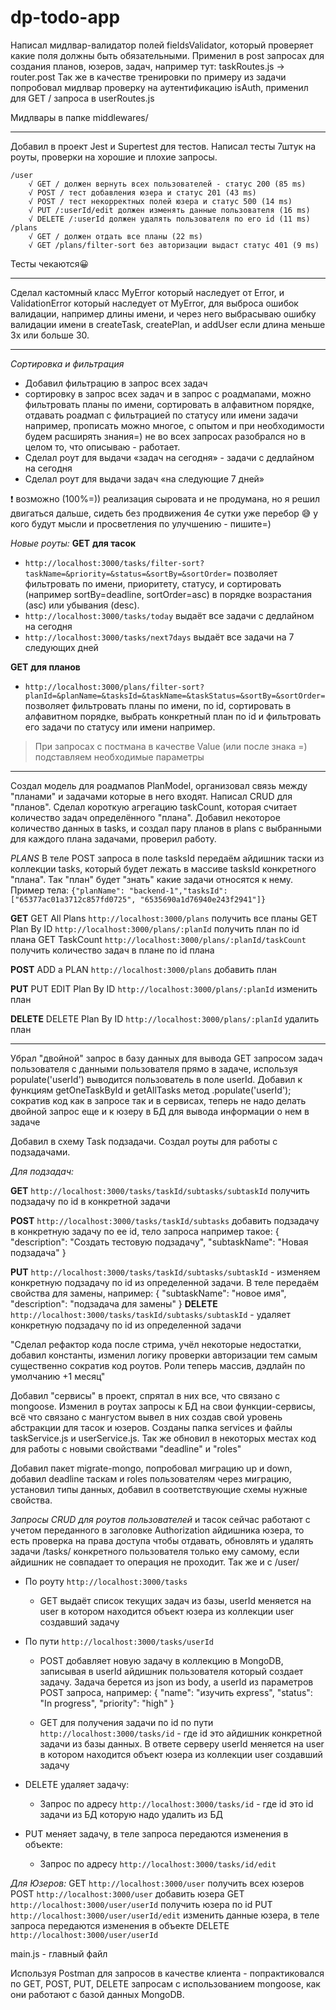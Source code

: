 # dp-todo-app

Написал мидлвар-валидатор полей fieldsValidator, который проверяет какие поля должны быть обязательными. Применил в post запросах для создания планов, юзеров, задач, например тут: taskRoutes.js -> router.post
Так же в качестве тренировки по примеру из задачи попробовал мидлвар проверку на аутентификацию isAuth, применил для GET / запроса в userRoutes.js

Мидлвары в папке middlewares/

---

Добавил в проект Jest и Supertest для тестов. Написал тесты 7штук на роуты, проверки на хорошие и плохие запросы.

    /user
        √ GET / должен вернуть всех пользователей - статус 200 (85 ms)
        √ POST / тест добавления юзера и статус 201 (43 ms)
        √ POST / тест некорректных полей юзера и статус 500 (14 ms)
        √ PUT /:userId/edit должен изменять данные пользователя (16 ms)
        √ DELETE /:userId должен удалять пользователя по его id (11 ms)
    /plans
        √ GET / должен отдать все планы (22 ms)
        √ GET /plans/filter-sort без авторизации выдаст статус 401 (9 ms)

Тесты чекаются😀

---

Сделал кастомный класс MyError который наследует от Error, и ValidationError который наследует от MyError, для выброса ошибок валидации, например длины имени, и через него выбрасываю ошибку валидации имени в createTask, createPlan, и addUser если длина меньше 3х или больше 30.

---

_Сортировка и фильтрация_

-   Добавил фильтрацию в запрос всех задач
-   сортировку в запрос всех задач и в запрос с роадмапами, можно фильтровать планы по имени, сортировать в алфавитном порядке, отдавать роадмап с фильтрацией по статусу или имени задачи например, прописать можно многое, с опытом и при необходимости будем расширять знания=) не во всех запросах разобрался но в целом то, что описываю - работает.
-   Сделал роут для выдачи «задач на сегодня» - задачи с дедлайном на сегодня
-   Сделал роут для выдачи задач «на следующие 7 дней»

❗ возможно (100%=)) реализация сыровата и не продумана, но я решил двигаться дальше, сидеть без продвижения 4е сутки уже перебор 😅 у кого будут мысли и просветления по улучшению - пишите=)

_Новые роуты:_
**GET** **для тасок**

-   `http://localhost:3000/tasks/filter-sort?taskName=&priority=&status=&sortBy=&sortOrder=` позволяет фильтровать по имени, приоритету, статусу, и сортировать (например sortBy=deadline, sortOrder=asc) в порядке возрастания (asc) или убывания (desc).
-   `http://localhost:3000/tasks/today` выдаёт все задачи с дедлайном на сегодня
-   `http://localhost:3000/tasks/next7days` выдаёт все задачи на 7 следующих дней

**GET** **для планов**

-   `http://localhost:3000/plans/filter-sort?planId=&planName=&tasksId=&taskName=&taskStatus=&sortBy=&sortOrder=` позволяет фильтровать планы по имени, по id, сортировать в алфавитном порядке, выбрать конкретный план по id и фильтровать его задачи по статусу или имени например.

> При запросах с постмана в качестве Value (или после знака =) подставляем необходимые параметры

---

Создал модель для роадмапов PlanModel, организовал связь между "планами" и задачами которые в него входят. Написал CRUD для "планов". Сделал короткую агрегацию taskCount, которая считает количество задач определённого "плана". Добавил некоторое количество данных в tasks, и создал пару планов в plans с выбранными для каждого плана задачами, проверил работу.

_PLANS_
В теле POST запроса в поле tasksId передаём айдишник таски из коллекции tasks, который будет лежать в массиве tasksId конкретного "плана". Так "план" будет "знать" какие задачи относятся к нему.
Пример тела: `{"planName": "backend-1","tasksId": ["65377ac01a3712c857fd0725", "6535690a1d76940e243f2941"]}`

**GET**
GET All Plans `http://localhost:3000/plans` получить все планы
GET Plan By ID `http://localhost:3000/plans/:planId` получить план по id плана
GET TaskCount `http://localhost:3000/plans/:planId/taskCount` получить количество задач в плане по id плана

**POST**
ADD a PLAN `http://localhost:3000/plans` добавить план

**PUT**
PUT EDIT Plan By ID `http://localhost:3000/plans/:planId` изменить план

**DELETE**
DELETE Plan By ID `http://localhost:3000/plans/:planId` удалить план

---

Убрал "двойной" запрос в базу данных для вывода GET запросом задач пользователя с данными пользователя прямо в задаче, используя populate('userId') выводится пользователь в поле userId.
Добавил к функциям getOneTaskById и getAllTasks метод .populate('userId'); сократив код как в запросе так и в сервисах, теперь не надо делать двойной запрос еще и к юзеру в БД для вывода информации о нем в задаче

Добавил в схему Task подзадачи. Создал роуты для работы с подзадачами.

_Для подзадач:_

**GET** `http://localhost:3000/tasks/taskId/subtasks/subtaskId` получить подзадачу по id в конкретной задачи

**POST** `http://localhost:3000/tasks/taskId/subtasks` добавить подзадачу в конкретную задачу по ее id, тело запроса например такое:
{
"description": "Создать тестовую подзадачу",
"subtaskName": "Новая подзадача"
}

**PUT** `http://localhost:3000/tasks/taskId/subtasks/subtaskId` - изменяем конкретную подзадачу по id из определенной задачи. В теле передаём свойства для замены, например:
{
"subtaskName": "новое имя",
"description": "подзадача для замены"
}
**DELETE** `http://localhost:3000/tasks/taskId/subtasks/subtaskId` - удаляет конкретную подзадачу по id из определенной задачи

"Сделал рефактор кода после стрима, учёл некоторые недостатки, добавил константы, изменил логику проверки авторизации тем самым существенно сократив код роутов. Роли теперь массив, дэдлайн по умолчанию +1 месяц"

Добавил "сервисы" в проект, спрятал в них все, что связано с mongoose. Изменил в роутах запросы к БД на свои функции-сервисы, всё что связано с мангустом вывел в них создав свой уровень абстракции для тасок и юзеров. Созданы папка services и файлы taskService.js и userService.js. Так же обновил в некоторых местах код для работы с новыми свойствами "deadline" и "roles"

Добавил пакет migrate-mongo, попробовал миграцию up и down, добавил deadline таскам и roles пользователям через миграцию, установил типы данных, добавил в соответствующие схемы нужные свойства.

_Запросы CRUD для роутов пользователей_ и тасок сейчас работают с учетом переданного в заголовке Authorization айдишника юзера, то есть проверка на права доступа чтобы отдавать, обновлять и удалять задачи /tasks/ конкретного пользователя только ему самому, если айдишник не совпадает то операция не проходит. Так же и с /user/

-   По роуту `http://localhost:3000/tasks`

    -   GET выдаёт список текущих задач из базы, userId меняется на user в котором находится объект юзера из коллекции user создавший задачу

-   По пути `http://localhost:3000/tasks/userId`

    -   POST добавляет новую задачу в коллекцию в MongoDB, записывая в userId айдишник пользователя который создает задачу. Задача берется из json из body, а userId из параметров
        POST запроса, например:
        {
        "name": "изучить express",
        "status": "In progress",
        "priority": "high"
        }

    -   GET для получения задачи по id по пути `http://localhost:3000/tasks/id` - где id это айдишник конкретной задачи из базы данных. В ответе серверу userId меняется на user в котором находится объект юзера из коллекции user создавший задачу

-   DELETE удаляет задачу:

    -   Запрос по адресу `http://localhost:3000/tasks/id` - где id это id задачи из БД которую надо удалить из БД

-   PUT меняет задачу, в теле запроса передаются изменения в объекте:
    -   Запрос по адресу `http://localhost:3000/tasks/id/edit`

_Для Юзеров:_
GET `http://localhost:3000/user` получить всех юзеров
POST `http://localhost:3000/user` добавить юзера
GET `http://localhost:3000/user/userId` получить юзера по id
PUT `http://localhost:3000/user/userId/edit` изменить данные юзера, в теле запроса передаются изменения в объекте
DELETE `http://localhost:3000/user/userId`

main.js - главный файл

Используя Postman для запросов в качестве клиента - попрактиковался по GET, POST, PUT, DELETE запросам с использованием mongoose, как они работают с базой данных MongoDB.
